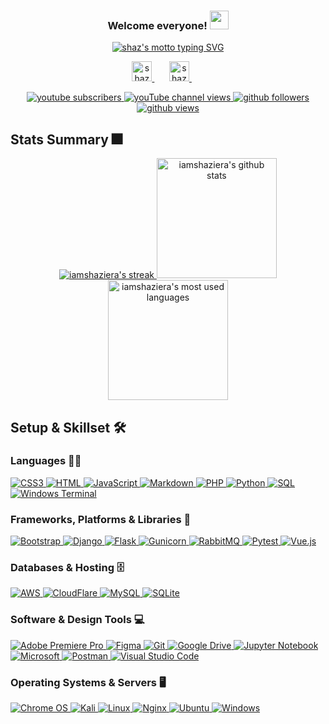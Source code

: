 <!-- inspired by https://github.com/DenverCoder1/DenverCoder1-->
<h3 align="center">
  Welcome everyone!
  <img src="https://media.giphy.com/media/H8FP5CniGPbB4zFnRR/giphy.gif" width="30">
</h3>

<!-- from https://github.com/DenverCoder1/readme-typing-svg-->
<p align="center">
  <a href="https://github.com/DenverCoder1/readme-typing-svg">
    <img src="https://readme-typing-svg.demolab.com?font=Nothing+You+Could+Do&pause=1000&color=FFD700&background=FFB4FB00&center=true&vCenter=true&width=435&lines=Aspiring+full-stack+developer;Student+by+day%2C+dreamer+by+night" alt="shaz's motto typing SVG" />
  </a>
</p>

<!-- Social media -->
<p align="center">
  <a href="https://www.linkedin.com/in/nur-shaziera-binte-ismail/">
    <img width="32px" alt="shaz's linkedin" title="linkedin" src="https://imgur.com/JSibq6F.png">
  </a>
  &#8287;&#8287;&#8287;&#8287;&#8287;
  <a href="https://www.youtube.com/channel/UChPkn8KYvuHjETKCDDOw4jw">
    <img width="32px" alt="shaz's youtube" title="shaz snippets" src="https://i.imgur.com/qiXu7b2.png"/>
  </a>
  &#8287;&#8287;&#8287;&#8287;&#8287;
</p>

<!-- Social badges -->
<!-- from https://github.com/DenverCoder1/custom-icon-badges -->
<!-- from https://github.com/antonkomarev/github-profile-views-counter -->
<p align="center">
  <a href="https://www.youtube.com/channel/UChPkn8KYvuHjETKCDDOw4jw?sub_confirmation=1">
    <img alt="youtube subscribers" title="subscribe to shaz snippets" src="https://custom-icon-badges.demolab.com/youtube/channel/subscribers/UChPkn8KYvuHjETKCDDOw4jw?color=%23E05D44&label=SUBSCRIBE&logo=video&logoColor=white&style=for-the-badge&labelColor=CE4630"/>
  </a> 
  <a href="https://www.youtube.com/channel/UChPkn8KYvuHjETKCDDOw4jw">
    <img alt="youTube channel views" title="shaz snippets total views" src="https://custom-icon-badges.demolab.com/youtube/channel/views/UChPkn8KYvuHjETKCDDOw4jw?label=CHANNEL%20VIEWS&color=%23E1AD0E&logo=video&logoColor=white&style=for-the-badge&labelColor=C79600"/>
  </a> 
  <a href="https://github.com/iamshaziera?tab=followers">
    <img alt="github followers" title="follow me on github" src="https://custom-icon-badges.demolab.com/github/followers/iamshaziera?color=236ad3&labelColor=1155ba&style=for-the-badge&logo=person-add&label=Follow&logoColor=white"/>
  </a>
  <a href="https://github.com/iamshaziera">
    <img alt="github views" title="github profile views" src="https://komarev.com/ghpvc/?username=iamshaziera&color=6b6b6b&style=for-the-badge"/>
  </a>
</p>

## Stats Summary 🎆
<!-- from https://github.com/DenverCoder1/github-readme-streak-stats -->
<!-- from https://github.com/anuraghazra/github-readme-stats -->
<p align="center">
  <a href="https://github.com/DenverCoder1/github-readme-streak-stats">
    <img title="profile streak stats" alt="iamshaziera's streak" src="https://streak-stats.demolab.com/?user=iamshaziera&theme=monokai-metallian&hide_border=true"/>
  </a>
  <a href="https://github.com/anuraghazra/github-readme-stats">
    <img alt="iamshaziera's github stats" src="https://denvercoder1-github-readme-stats.vercel.app/api/?username=iamshaziera&show_icons=true&include_all_commits=true&count_private=true&theme=react&hide_border=true&bg_color=1F222E&title_color=F85D7F&icon_color=F8D866" height="192px"/>
  </a>
  <a href="https://github.com/anuraghazra/github-readme-stats">
    <img alt="iamshaziera's most used languages" src="https://github-readme-stats.vercel.app/api/top-langs/?username=iamshaziera&langs_count=8&layout=compact&theme=react&hide_border=true&bg_color=1F222E&title_color=F85D7F&icon_color=F8D866&hide=Jupyter%20Notebook" height="192px"/>
  </a>
</p>

## Setup & Skillset 🛠️
### Languages 👨‍💻
<p>
  <a href="https://github.com/search?q=user%3Aiamshaziera+language%3Acss">
    <img alt="CSS3" src="https://img.shields.io/badge/CSS-1572B6.svg?logo=css3&logoColor=white">
  </a>
  <a href="https://github.com/search?q=user%3Aiamshaziera+language%3Ahtml">
    <img alt="HTML" src="https://img.shields.io/badge/HTML-E34F26.svg?logo=html5&logoColor=white">
  </a>
  <a href="https://github.com/search?q=user%3Aiamshaziera+language%3Ajavascript">
    <img alt="JavaScript" src="https://img.shields.io/badge/JavaScript-F7DF1E.svg?logo=javascript&logoColor=black">
  </a>
  <a href="https://github.com/search?q=user%3ADenverCoder1+language%3Amarkdown">
    <img alt="Markdown" src="https://img.shields.io/badge/Markdown-000000.svg?logo=markdown&logoColor=white">
  </a>
  <a href="https://github.com/search?q=user%3Aiamshaziera+language%3Aphp">
    <img alt="PHP" src="https://img.shields.io/badge/PHP-777BB4.svg?logo=php&logoColor=white">
  </a>
  <a href="https://github.com/search?q=user%3Aiamshaziera+language%3Apython">
    <img alt="Python" src="https://img.shields.io/badge/Python-14354C.svg?logo=python&logoColor=white">
  </a>
  <a href="https://github.com/search?q=user%3Aiamshaziera+language%3Asql">
    <img alt="SQL" src="https://custom-icon-badges.demolab.com/badge/SQL-025E8C.svg?logo=database&logoColor=white">
  </a>
  <a href="#">
    <img alt="Windows Terminal" src="https://custom-icon-badges.demolab.com/badge/Windows%20Terminal-%234D4D4D.svg?logo=windows-terminal&logoColor=white">
  </a>
</p>

### Frameworks, Platforms & Libraries 🧰
<p>
  <a href="#">
    <img alt="Bootstrap" src="https://img.shields.io/badge/Bootstrap-7952B3.svg?logo=bootstrap&logoColor=white">
  </a>
  <a href="#">
    <img alt="Django" src="https://img.shields.io/badge/Django-%23092E20.svg?logo=django&logoColor=white">
  </a>
  <a href="#">
    <img alt="Flask" src="https://img.shields.io/badge/Flask-000000.svg?logo=flask&logoColor=white">
  </a>
  <a href="#">
    <img alt="Gunicorn" src="https://img.shields.io/badge/-Gunicorn-499848.svg?logo=gunicorn&logoColor=white">
  </a>
  <a href="#">
    <img alt="RabbitMQ" src="https://img.shields.io/badge/Rabbitmq-FF6600?logo=rabbitmq&logoColor=white">
  </a>
  <a href="#">
    <img alt="Pytest" src="https://img.shields.io/badge/Pytest-0A9EDC.svg?logo=pytest&logoColor=white">
  </a>
  <a href="#">
    <img alt="Vue.js" src="https://img.shields.io/badge/Vue.js-%2335495e.svg?logo=vuedotjs&logoColor=%234FC08D">
  </a>
</p>

### Databases & Hosting 🗄️
<p>
  <a href="#"> 
    <img alt="AWS" src="https://img.shields.io/badge/AWS-%23FF9900.svg?logo=amazon-aws&logoColor=white">
  </a>
  <a href="#"> 
    <img alt="CloudFlare" src="https://img.shields.io/badge/Cloudflare-F38020?logo=Cloudflare&logoColor=white">
  </a>
  <a href="#"> 
    <img alt="MySQL" src="https://img.shields.io/badge/MySQL-00f.svg?logo=mysql&logoColor=white">
  </a>
  <a href="#">
    <img alt="SQLite" src ="https://img.shields.io/badge/SQLite-07405e.svg?logo=sqlite&logoColor=white">
  </a>
</p>

### Software & Design Tools 💻
<p>
  <a href="#">
    <img alt="Adobe Premiere Pro" src="https://img.shields.io/badge/Adobe%20Premiere%20Pro-9999FF.svg?logo=Adobe%20Premiere%20Pro&logoColor=white">
  </a>
  <a href="#">
    <img alt="Figma" src="https://img.shields.io/badge/Figma-%23F24E1E.svg?logo=figma&logoColor=white">
  </a>
  <a href="#">
    <img alt="Git" src="https://img.shields.io/badge/Git-F05033.svg?logo=git&logoColor=white">
  </a>
  <a href="#">
    <img alt="Google Drive" src="https://img.shields.io/badge/Google%20Drive-4285F4?logo=googledrive&logoColor=white">
  </a>
  <a href="#">
    <img alt="Jupyter Notebook" src="https://img.shields.io/badge/Jupyter-%23FA0F00.svg?logo=jupyter&logoColor=white">
  </a>
  <a href="#">
    <img alt="Microsoft" src="https://img.shields.io/badge/Microsoft-0078D4?logo=microsoft&logoColor=white">
  </a>
  <a href="#">
    <img alt="Postman" src="https://img.shields.io/badge/Postman-FF6C37?logo=postman&logoColor=white">
  </a>
  <a href="#">
    <img alt="Visual Studio Code" src="https://img.shields.io/badge/Visual%20Studio%20Code-0078d7.svg?logo=visual-studio-code&logoColor=white">
  </a>
</p>

### Operating Systems & Servers 🖥️
<p>
  <a href="#">
    <img alt="Chrome OS" src="https://img.shields.io/badge/Chrome-3d89fc?logo=google%20chrome&logoColor=white">
  </a>
  <a href="#">
    <img alt="Kali" src="https://img.shields.io/badge/Kali-268BEE?logo=kalilinux&logoColor=white">
  </a>
  <a href="#">
    <img alt="Linux" src="https://img.shields.io/badge/Linux-FCC624?logo=linux&logoColor=black">
  </a>
  <a href="#">
    <img alt="Nginx" src="https://img.shields.io/badge/Nginx-%23009639.svg?logo=nginx&logoColor=white">
  </a>
  <a href="#">
    <img alt="Ubuntu" src="https://img.shields.io/badge/Ubuntu-E95420?logo=ubuntu&logoColor=white">
  </a>
  <a href="#">
    <img alt="Windows" src="https://img.shields.io/badge/Windows-0078D6?logo=windows&logoColor=white">
  </a>
</p>